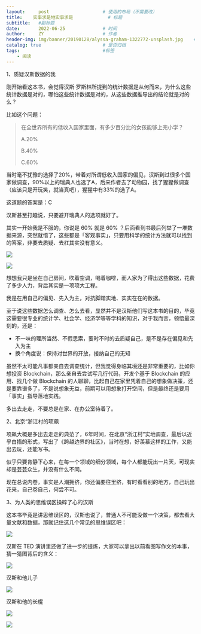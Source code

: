 ```yaml
---
layout:     post                    # 使用的布局（不需要改）
title:    实事求是地实事求是             # 标题 
subtitle:   #副标题
date:       2022-06-25              # 时间
author:     ZY                      # 作者
header-img: img/banner/20190128/alyssa-graham-1322772-unsplash.jpg    #这篇文章标题背景图片
catalog: true                       # 是否归档
tags:                               #标签
    - 阅读
---
```


1、质疑汉斯数据的我

刚开始看这本书，会觉得汉斯·罗斯林所提到的统计数据是从何而来，为什么这些统计数据是对的，哪怕这些统计数据是对的，从这些数据推导出的结论就是对的么？  

比如这个问题：

> 在全世界所有的低收入国家里面，有多少百分比的女孩能够上完小学？
>
> A.20%
>
> B.40%
>
> C.60%

当时毫不犹豫的选择了20%，带着对所谓低收入国家的偏见，汉斯到过很多个国家做调查，90%以上的瑞典人也选了A，后来作者去了动物园，找了猩猩做调查（应该只是开玩笑，就当真吧），猩猩中有33%的选了A。  

这道题的答案是：C

汉斯甚至打趣说，只要避开瑞典人的选项就好了。

其实一开始我是不服的，你说是 60% 就是 60% ？后面看到书最后列举了一堆数据来源，突然就悟了，这些都是「客观事实」，只要用科学的统计方法就可以找到的答案，非要去质疑、去杠其实没有意义。  

![](/img/post/fact-the-fact/data.png)  

![](/img/post/fact-the-fact/buble.jpg)  

想想我只是坐在自己房间，吹着空调，喝着咖啡，而人家为了得出这些数据，花费了多少人力，背后其实是一项项大工程。

我是在用自己的偏见、先入为主，对抗脚踏实地、实实在在的数据。

至于说这些数据怎么调查、怎么去看，显然并不是汉斯他们写这本书的目的，毕竟这需要很专业的统计学、社会学、经济学等等学科的知识，对于我而言，领悟最深刻的，还是：

- 不一味的理所当然、不假思索，要时不时的去质疑自己，是不是存在偏见和先入为主
- 换个角度说：保持对世界的开放，接纳自己的无知

虽然不太可能凡事都亲自去调查统计，但我觉得身临其境还是非常重要的，比如你想投资 Blockchain，那么亲自去尝试写几行代码，开发个基于 Blockchain 的应用、找几个做 Blockchain 的人聊聊，比起自己在家里凭着自己的想象做决策，还是要靠谱多了，不是说想象无益，前期可以用想象打开空间，但是最终还是要用「事实」指导落地实践。

多出去走走，不要总是在家、在办公室待着了。  



2、北京“浙江村的项飙

项飙大概是多出去走走的典范了，6年时间，在北京“浙江村”实地调查，最后以近乎白描的形式，写出了《跨越边界的社区》，当时在想，好羡慕这样的工作，又能出去玩，还能写书。  

似乎只要肯静下心来，在每一个领域的细分领域，每个人都能玩出一片天，可现实却是芸芸众生，并没有什么不同。

现在总说内卷，事实是人潮拥挤，你还偏要往里挤，有时看看别的地方，自己玩出花来，自己卷自己，何尝不可。



3、为人类的思维误区操碎了心的汉斯

这本书毕竟是讲思维误区的，汉斯也说了，普通人不可能没做一个决策，都去看大量文献和数据，那就记住这几个常见的思维误区吧：

![](/img/post/fact-the-fact/siweiwuqu.jpg)  

汉斯在 TED 演讲里还做了进一步的提炼，大家可以拿出以前看图写作文的本事，猜一猜图背后的含义：

![](/img/post/fact-the-fact/siwei2.jpg)  

汉斯和他儿子

![](/img/post/fact-the-fact/son.jpg)  

汉斯和他的长棍

![](/img/post/fact-the-fact/gun.jpg)  

![](/img/post/fact-the-fact/gun2.jpg)  